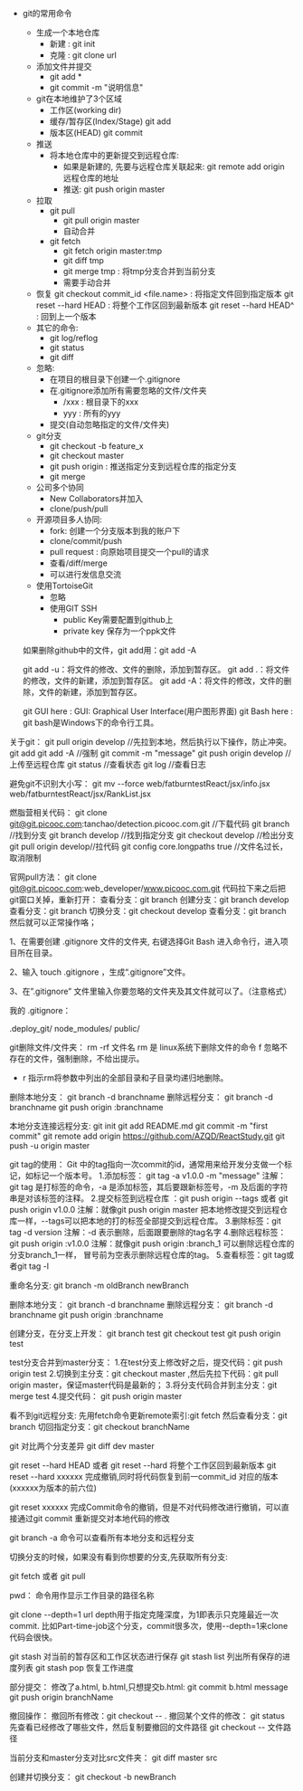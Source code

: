 * git的常用命令
	* 生成一个本地仓库
		* 新建 : git init
		* 克隆 : git clone url
	* 添加文件并提交
		* git add *
		* git commit -m "说明信息"
	* git在本地维护了3个区域
		* 工作区(working dir)
		* 缓存/暂存区(Index/Stage)     git add
		* 版本区(HEAD)   git commit
	* 推送
		* 将本地仓库中的更新提交到远程仓库: 
			* 如果是新建的, 先要与远程仓库关联起来: git remote add origin 远程仓库的地址  
			* 推送: git push origin master 
	* 拉取
		* git pull
			* git pull origin master
			* 自动合并
		* git fetch
			* git fetch origin master:tmp
			* git diff tmp   
			* git merge tmp : 将tmp分支合并到当前分支
			* 需要手动合并
	* 恢复
		git checkout commit_id <file.name> : 将指定文件回到指定版本
		git reset --hard HEAD  : 将整个工作区回到最新版本
		git reset --hard HEAD^ : 回到上一个版本
	* 其它的命令:
		* git log/reflog
		* git status
		* git diff 
	* 忽略:
		* 在项目的根目录下创建一个.gitignore
		* 在.gitignore添加所有需要忽略的文件/文件夹
			* /xxx : 根目录下的xxx
			* yyy : 所有的yyy
		* 提交(自动忽略指定的文件/文件夹)
	* git分支
		* git checkout -b feature_x
		* git checkout master
		* git push origin <branch> : 推送指定分支到远程仓库的指定分支
		* git merge <branch>
	* 公司多个协同
		* New Collaborators并加入
		* clone/push/pull
	* 开源项目多人协同:
		* fork: 创建一个分支版本到我的账户下
		* clone/commit/push
		* pull request : 向原始项目提交一个pull的请求
		* 查看/diff/merge
		* 可以进行发信息交流
	* 使用TortoiseGit
		* 忽略
		* 使用GIT SSH
			* public Key需要配置到github上
			* private key 保存为一个ppk文件


	如果删除github中的文件，git add用：git add -A

	git add -u：将文件的修改、文件的删除，添加到暂存区。
	git add .：将文件的修改，文件的新建，添加到暂存区。
	git add -A：将文件的修改，文件的删除，文件的新建，添加到暂存区。

	git GUI here  : GUI: Graphical User Interface(用户图形界面)
	git Bash here : git bash是Windows下的命令行工具。


关于git：
git pull origin develop //先拉到本地，然后执行以下操作，防止冲突。
git add 
git add -A  //强制
git commit -m "message"
git push origin develop //上传至远程仓库
git status //查看状态
git log //查看日志

避免git不识别大小写：
git mv --force web/fatburntestReact/jsx/info.jsx web/fatburntestReact/jsx/RankList.jsx

燃脂营相关代码：
git clone git@git.picooc.com:tanchao/detection.picooc.com.git //下载代码
git branch //找到分支
git branch develop //找到指定分支
git checkout develop //检出分支
git pull origin develop//拉代码
git config core.longpaths true //文件名过长，取消限制

官网pull方法：
git clone git@git.picooc.com:web_developer/www.picooc.com.git
代码拉下来之后把git窗口关掉，重新打开：
查看分支：git branch
创建分支：git branch develop
查看分支：git branch
切换分支：git checkout develop
查看分支：git branch
然后就可以正常操作咯；


1、在需要创建 .gitignore 文件的文件夹, 右键选择Git Bash 进入命令行，进入项目所在目录。

2、输入 touch .gitignore ，生成“.gitignore”文件。

3、在”.gitignore” 文件里输入你要忽略的文件夹及其文件就可以了。（注意格式）

我的 .gitignore：

.deploy_git/
node_modules/
public/

git删除文件/文件夹：
rm -rf 文件名
rm 是 linux系统下删除文件的命令
 f 忽略不存在的文件，强制删除，不给出提示。
- r 指示rm将参数中列出的全部目录和子目录均递归地删除。


删除本地分支：
git branch -d branchname
删除远程分支：
git branch -d branchname
git push origin :branchname


本地分支连接远程分支:
git init
git add README.md
git commit -m "first commit"
git remote add origin https://github.com/AZQD/ReactStudy.git
git push -u origin master


git tag的使用：
Git 中的tag指向一次commit的id，通常用来给开发分支做一个标记，如标记一个版本号。
1.添加标签： git tag -a v1.0.0 -m "message"
注解：git tag 是打标签的命令，-a 是添加标签，其后要跟新标签号，-m 及后面的字符串是对该标签的注释。
2.提交标签到远程仓库 ：git push origin --tags 或者 git push origin v1.0.0
注解：就像git push origin master 把本地修改提交到远程仓库一样，--tags可以把本地的打的标签全部提交到远程仓库。
3.删除标签：git tag -d version
注解：-d 表示删除，后面跟要删除的tag名字
4.删除远程标签：git push origin :v1.0.0
注解：就像git push origin :branch_1 可以删除远程仓库的分支branch_1一样， 冒号前为空表示删除远程仓库的tag。
5.查看标签：git tag或者git tag -l

重命名分支:
git branch -m oldBranch newBranch

删除本地分支：
git branch -d branchname
删除远程分支：
git branch -d branchname
git push origin :branchname

创建分支，在分支上开发：
git branch test
git checkout test
git push origin test

test分支合并到master分支：
1.在test分支上修改好之后，提交代码：git push origin test
2.切换到主分支：git checkout master ,然后先拉下代码：git pull origin master，保证master代码是最新的；
3.将分支代码合并到主分支：git merge test
4.提交代码： git push origin master


看不到git远程分支:
先用fetch命令更新remote索引:git fetch
然后查看分支：git branch 
切回指定分支：git checkout branchName


git 对比两个分支差异
git diff dev master

git reset --hard HEAD 或者 git reset --hard   将整个工作区回到最新版本
git reset --hard xxxxxx  完成撤销,同时将代码恢复到前一commit_id 对应的版本(xxxxxx为版本的前六位)

git reset xxxxxx
完成Commit命令的撤销，但是不对代码修改进行撤销，可以直接通过git commit 重新提交对本地代码的修改

git branch -a 命令可以查看所有本地分支和远程分支


切换分支的时候，如果没有看到你想要的分支,先获取所有分支:

git fetch 或者 git pull


pwd：
命令用作显示工作目录的路径名称

git clone --depth=1 url
depth用于指定克隆深度，为1即表示只克隆最近一次commit.
比如Part-time-job这个分支，commit很多次，使用--depth=1来clone代码会很快。


git stash       对当前的暂存区和工作区状态进行保存
git stash list  列出所有保存的进度列表
git stash pop   恢复工作进度


部分提交：
修改了a.html, b.html,只想提交b.html:
git commit b.html message
git push origin branchName

撤回操作：
撤回所有修改：git checkout -- .
撤回某个文件的修改：
git status 先查看已经修改了哪些文件，然后复制要撤回的文件路径
git checkout -- 文件路径

当前分支和master分支对比src文件夹：
git diff master src

创建并切换分支： 
git checkout -b newBranch